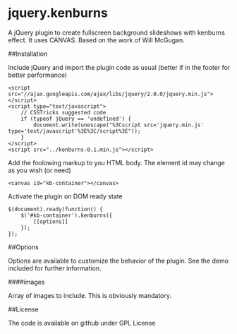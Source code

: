 jquery.kenburns
===============

A jQuery plugin to create fullscreen background slideshows with kenburns effect. It uses CANVAS. Based on the work of Will McGugan.

##Installation

Include jQuery and import the plugin code as usual (better if in the footer for better performance)


    <script src="//ajax.googleapis.com/ajax/libs/jquery/2.0.0/jquery.min.js"></script>
    <script type="text/javascript">
        // CSSTricks suggested code
        if (typeof jQuery == 'undefined') {
            document.write(unescape("%3Cscript src='jquery.min.js' type='text/javascript'%3E%3C/script%3E"));
        }
    </script>
    <script src="../kenburns-0.1.min.js"></script>


Add the foolowing markup to you HTML body. The element id may change as you wish (or need)


    <canvas id="kb-container"></canvas>


Activate the plugin on DOM ready state


    $(document).ready(function() {
        $('#kb-container').kenburns({
            [[options]]
        });
    });


##Options

Options are available to customize the behavior of the plugin. See the demo included for further information.

####images

Array of images to include. This is obviously mandatory.


##License

The code is available on github under GPL License